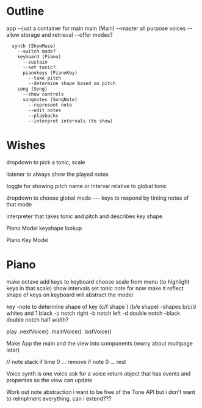 # Outline
  app
    --just a container for main
    main (Main)
      --master all purpose voices
      --allow storage and retrieval
      --offer modes?

      synth (ShowMuse)
        --switch mode?
        keyboard (Piano)
          --sustain
          --set tonic?
          pianokeys (PianoKey)
            --take pitch
            --determine shape based on pitch
        song (Song)
          --show controls
          songnotes (SongNote)
            --represent note
            --edit notes
            --playbacks
            --interpret intervals (to show)

# Wishes

dropdown to pick a tonic, scale

listener to always show the played notes

toggle for showing pitch name or interval relative to global tonic

dropdown to choose global mode
  --- keys to respond by tinting notes of that mode


interpreter that takes tonic and pitch and describes key shape

Piano Model
  keyshape lookup

  Piano Key Model



# Piano
make octave
add keys to keyboard
choose scale from menu (to highlight keys in that scale)
show intervals
set tonic note
for now make it reflect shape of keys on keyboard
will abstract the model

key
  -note to determine shape of key (c/f shape ) (b/e shape)
  -shapes b/c/d whites and 1 black
    -c notch right
    -b notch left
    -d double notch
    -black double notch half width?

play
  .nextVoice()
  .mainVoice()
  .lastVoice()


Make App the main and the view into components
(worry about mulitpage later)


// note stack
if time 0 ... remove
if note 0 ... rest

Voice
  synth is one voice
  ask for a voice
  return object that has events and properties
  so the view can update

Work out note abstraction
  i want to be free of the Tone API
  but i don't want to reimplment everything.
  can i extend???
